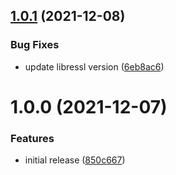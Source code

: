 ## [1.0.1](https://gitlab.90cos.cdl.af.mil/nowilburn/tap/compare/v1.0.0...v1.0.1) (2021-12-08)


### Bug Fixes

* update libressl version ([6eb8ac6](https://gitlab.90cos.cdl.af.mil/nowilburn/tap/commit/6eb8ac6))

# 1.0.0 (2021-12-07)


### Features

* initial release ([850c667](https://gitlab.90cos.cdl.af.mil/nowilburn/tap/commit/850c667))
